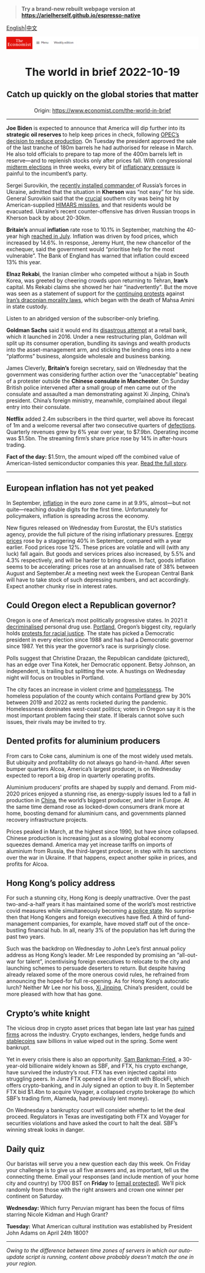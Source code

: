 > **Try a brand-new rebuilt webpage version at https://arielherself.github.io/espresso-native**

[English](https://github.com/arielherself/espresso/blob/main/README.md)|[中文](https://github-com.translate.goog/arielherself/espresso/blob/main/README.md?_x_tr_sl=en&_x_tr_tl=zh-CN&_x_tr_hl=zh-CN&_x_tr_pto=wapp)



![The Economist](menubar.png)

# <p align="center">The world in brief 2022-10-19</p>

## <p align="center">Catch up quickly on the global stories that matter</p>

<p align="center">Origin: <a href="https://www.economist.com/the-world-in-brief">https://www.economist.com/the-world-in-brief</a><hr>

<strong>Joe Biden</strong> is expected to announce that America will dip further into its <strong>strategic oil reserves </strong>to help keep prices in check, following [OPEC’s decision to reduce production](https://www.economist.com/finance-and-economics/2022/10/05/opec-defies-joe-biden-with-a-big-output-cut). On Tuesday the president approved the sale of the last tranche of 180m barrels he had authorised for release in March. He also told officials to prepare to tap more of the 400m barrels left in reserve—and to replenish stocks only after prices fall. With congressional [midterm elections](https://www.economist.com/united-states/2022/10/06/democrats-are-losing-on-the-economy-but-lead-on-other-issues) in three weeks, every bit of [inflationary pressure](https://www.economist.com/finance-and-economics/2022/09/13/america-still-has-an-inflation-problem) is painful to the incumbent’s party.

Sergei Surovikin, the [recently installed commander ](https://www.economist.com/the-economist-explains/2022/10/13/who-is-sergey-surovikin-russias-new-commander-in-ukraine)of Russia’s forces in Ukraine, admitted that the situation in <strong>Kherson</strong> was “not easy” for his side. General Surovikin said that the [crucial](https://www.economist.com/the-economist-explains/2022/08/30/why-does-kherson-matter) southern city was being hit by American-supplied [HIMARS missiles](https://www.economist.com/europe/2022/07/13/ukraines-new-rockets-are-wreaking-havoc-on-russias-army), and that residents would be evacuated. Ukraine’s recent counter-offensive has driven Russian troops in Kherson back by about 20-30km.

<strong>Britain’s</strong> annual <strong>inflation</strong> rate rose to 10.1% in September, matching the 40-year high [reached in July](https://www.economist.com/graphic-detail/2022/08/17/british-inflation-hits-double-digits). Inflation was driven by food prices, which increased by 14.6%. In response, Jeremy Hunt, the new chancellor of the exchequer, said the government would “prioritise help for the most vulnerable”. The Bank of England has warned that inflation could exceed 13% this year.

<strong>Elnaz Rekabi</strong>, the Iranian climber who competed without a hijab in South Korea, was greeted by cheering crowds upon returning to Tehran, <strong>Iran’s</strong> capital. Ms Rekabi claims she showed her hair “inadvertently”. But the move was seen as a statement of support for the [continuing protests](https://www.economist.com/middle-east-and-africa/2022/09/22/why-iranian-women-are-burning-their-hijabs) against [Iran’s draconian morality laws](https://www.economist.com/the-economist-explains/2022/09/26/who-are-irans-hated-morality-police), which began with the death of Mahsa Amini in state custody. 

Listen to an abridged version of the subscriber-only briefing.

<strong>Goldman Sachs</strong> said it would end its [disastrous attempt](https://www.economist.com/finance-and-economics/2022/10/18/goldman-sachss-disastrous-main-street-gamble) at a retail bank, which it launched in 2016. Under a new restructuring plan, Goldman will split up its consumer operation, bundling its savings and wealth products into the asset-management arm, and sticking the lending ones into a new “platforms” business, alongside wholesale and business banking.

James Cleverly, <strong>Britain’s</strong> foreign secretary, said on Wednesday that the government was considering further action over the “unacceptable” beating of a protester outside the <strong>Chinese consulate in Manchester</strong>. On Sunday British police intervened after a small group of men came out of the consulate and assaulted a man demonstrating against Xi Jinping, China’s president. China’s foreign ministry, meanwhile, complained about illegal entry into their consulate. 

<strong>Netflix</strong> added 2.4m subscribers in the third quarter, well above its forecast of 1m and a welcome reversal after two consecutive quarters of [defections](https://www.economist.com/business/netflix-sheds-subscribers-and-170bn-in-market-value/21808847). Quarterly revenues grew by 6% year over year, to $7.9bn. Operating income was $1.5bn. The streaming firm’s share price rose by 14% in after-hours trading.

<strong>Fact of the day: </strong>$1.5trn, the amount wiped off the combined value of American-listed semiconductor companies this year. [Read the full story](https://www.economist.com/business/2022/10/17/intel-and-the-15trn-chip-industry-meltdown).

----------

## European inflation has not yet peaked

In September, [inflation](https://www.economist.com/finance-and-economics/2022/08/31/europe-is-heading-for-recession-how-bad-will-it-be) in the euro zone came in at 9.9%, almost—but not quite—reaching double digits for the first time. Unfortunately for policymakers, inflation is spreading across the economy. 

New figures released on Wednesday from Eurostat, the EU’s statistics agency, provide the full picture of the rising inflationary pressures. [Energy prices](https://www.economist.com/europe/2022/09/29/europes-next-energy-crunch) rose by a staggering 40% in September, compared with a year earlier. Food prices rose 12%. These prices are volatile and will (with any luck) fall again. But goods and services prices also increased, by 5.5% and 4.3% respectively, and will be harder to bring down. In fact, goods inflation seems to be accelerating: prices rose at an annualised rate of 38% between August and September.At a meeting next week the European Central Bank will have to take stock of such depressing numbers, and act accordingly. Expect another chunky rise in interest rates.

## Could Oregon elect a Republican governor?

Oregon is one of America’s most politically progressive states. In 2021 it [decriminalised](https://www.economist.com/united-states/2021/02/13/oregon-decriminalises-drugs-for-personal-use) personal drug use. [Portland](https://www.economist.com/united-states/2021/06/12/portland-was-once-a-byword-for-tattooed-vegan-microbrewers), Oregon’s biggest city, regularly holds [protests for racial justice](https://www.economist.com/1843/2020/08/06/tear-gas-batonsthen-nothing-the-night-the-feds-left-portland). The state has picked a Democratic president in every election since 1988 and has had a Democratic governor since 1987. Yet this year the governor’s race is surprisingly close.

Polls suggest that Christine Drazan, the Republican candidate (pictured), has an edge over Tina Kotek, her Democratic opponent. Betsy Johnson, an independent, is trailing but splitting the vote. A hustings on Wednesday night will focus on troubles in Portland.

The city faces an increase in violent crime and [homelessness](https://www.economist.com/united-states/2021/08/02/the-pandemic-has-made-homelessness-more-visible-in-many-american-cities). The homeless population of the county which contains Portland grew by 30% between 2019 and 2022 as rents rocketed during the pandemic. Homelessness dominates west-coast politics; voters in Oregon say it is the most important problem facing their state. If liberals cannot solve such issues, their rivals may be invited to try.

## Dented profits for aluminium producers

From cars to Coke cans, aluminium is one of the most widely used metals. But ubiquity and profitability do not always go hand-in-hand. After seven bumper quarters Alcoa, America’s largest producer, is on Wednesday expected to report a big drop in quarterly operating profits. 

Aluminium producers’ profits are shaped by supply and demand. From mid-2020 prices enjoyed a stunning rise, as energy-supply issues led to a fall in production in [China](https://www.economist.com/business/2021/10/23/zhongwang-a-chinese-aluminium-giant-resists-american-pressure), the world’s biggest producer, and later in Europe. At the same time demand rose as locked-down consumers drank more at home, boosting demand for aluminium cans, and governments planned recovery infrastructure projects. 

Prices peaked in March, at the highest since 1990, but have since collapsed. Chinese production is increasing just as a slowing global economy squeezes demand. America may yet increase tariffs on imports of aluminium from Russia, the third-largest producer, in step with its sanctions over the war in Ukraine. If that happens, expect another spike in prices, and profits for Alcoa.

## Hong Kong’s policy address

For such a stunning city, Hong Kong is deeply unattractive. Over the past two-and-a-half years it has maintained some of the world’s most restrictive covid measures while simultaneously becoming [a police state](https://www.economist.com/interactive/essay/2022/07/01/how-hong-kong-became-a-police-state). No surprise then that Hong Kongers and foreign executives have fled. A third of fund-management companies, for example, have moved staff out of the once-bustling financial hub. In all, nearly 3% of the population has left during the past two years. 

Such was the backdrop on Wednesday to John Lee’s first annual policy address as Hong Kong’s leader. Mr Lee responded by promising an “all-out-war for talent”, incentivising foreign executives to relocate to the city and launching schemes to persuade deserters to return. But despite having already relaxed some of the more onerous covid rules, he refrained from announcing the hoped-for full re-opening. As for Hong Kong’s autocratic lurch? Neither Mr Lee nor his boss, [Xi Jinping](https://www.economist.com/theprincepod), China’s president, could be more pleased with how that has gone.

## Crypto’s white knight

The vicious drop in crypto asset prices that began late last year has [ruined firms](https://www.economist.com/leaders/2022/05/18/the-cryptocurrency-sell-off-has-exposed-those-swimming-naked) across the industry. Crypto exchanges, lenders, hedge funds and [stablecoins](https://www.economist.com/the-economist-explains/2021/12/16/what-are-stablecoins-such-as-tether) saw billions in value wiped out in the spring. Some went bankrupt.

Yet in every crisis there is also an opportunity. [Sam Bankman-Fried](https://www.economist.com/finance-and-economics/2022/07/05/cryptos-last-man-standing), a 30-year-old billionaire widely known as SBF, and FTX, his crypto exchange, have survived the industry’s rout. FTX has even injected capital into struggling peers. In June FTX opened a line of credit with BlockFi, which offers crypto-banking, and in July signed an option to buy it. In September FTX bid $1.4bn to acquire Voyager, a collapsed crypto brokerage (to which SBF’s trading firm, Alameda, had previously lent money).

On Wednesday a bankruptcy court will consider whether to let the deal proceed. Regulators in Texas are investigating both FTX and Voyager for securities violations and have asked the court to halt the deal. SBF’s winning streak looks in danger.

## Daily quiz

Our baristas will serve you a new question each day this week. On Friday your challenge is to give us all five answers and, as important, tell us the connecting theme. Email your responses (and include mention of your home city and country) by 1700 BST on <strong>Friday</strong> to [<span class="__cf_email__" data-cfemail="4e1f3b27340b3d3e3c2b3d3d210e2b2d21202123273d3a602d2123">[email&#160;protected]</span>](https://mail.google.com/mail/?view=cm&amp;fs=1&amp;tf=1&amp;to=QuizEspresso@economist.com). We’ll pick randomly from those with the right answers and crown one winner per continent on Saturday.

<strong>Wednesday: </strong>Which furry Peruvian migrant has been the focus of films starring Nicole Kidman and Hugh Grant?  
  
<strong>Tuesday:</strong> What American cultural institution was established by President John Adams on April 24th 1800?

----------

*Owing to the difference between time zones of servers in which our auto-update script is running, content above probably doesn't match the one in your region.*
